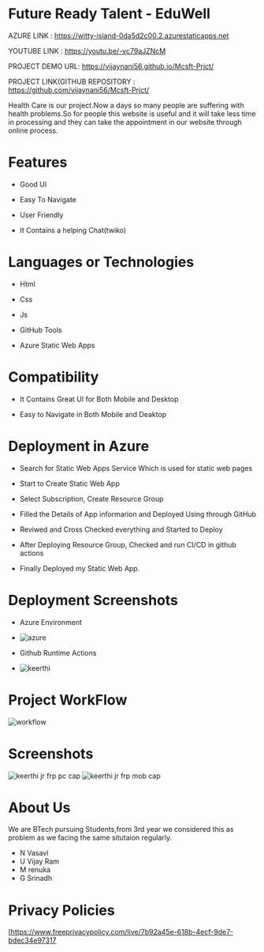 # Future Ready Talent - EduWell



AZURE LINK : https://witty-island-0da5d2c00.2.azurestaticapps.net

YOUTUBE LINK : https://youtu.be/-vc79aJZNcM

PROJECT DEMO URL: https://vijaynani56.github.io/Mcsft-Prjct/


PROJECT LINK(GITHUB REPOSITORY : https://github.com/vijaynani56/Mcsft-Prjct/





Health Care is our project.Now a days so many people are suffering with health problems.So for people this website is useful and it will take less time in processing and they can take the appointment in our website through online process.

# Features
-  Good UI

-  Easy To Navigate

-  User Friendly

-  It Contains a helping Chat(twiko)



# Languages or Technologies

-  Html

-  Css

-  Js

-  GitHub Tools

-  Azure Static Web Apps

# Compatibility
 -  It Contains Great UI for Both Mobile and Desktop
 
 -  Easy to Navigate in Both Mobile and Deaktop

# Deployment in Azure

-  Search for Static Web Apps Service Which is used for static web pages

-  Start to Create Static Web App

-  Select Subscription, Create Resource Group 

-  Filled the Details of App informarion and Deployed Using through GitHub

-  Reviwed and Cross Checked everything and Started to Deploy 

-  After Deploying Resource Group, Checked and run CI/CD in github actions 

-  Finally Deployed my Static Web App.

# Deployment  Screenshots

- Azure Environment
- ![azure](https://user-images.githubusercontent.com/85716910/198466082-e678fd3f-20d2-44c6-b86c-c516d4ba3682.PNG)


- Github Runtime Actions
- ![keerthi](https://user-images.githubusercontent.com/85716910/198419187-b0398e18-3559-43b6-b656-ea37a3862f5c.PNG)

# Project WorkFlow

![workflow](https://user-images.githubusercontent.com/85716910/198467281-4b2e349b-3426-4c79-966a-05557f91100a.PNG)

 
# Screenshots
![keerthi jr frp pc cap](https://user-images.githubusercontent.com/85716910/197338213-1d7c86d4-9f9e-431a-b0ab-29bd9dbc6cdb.PNG)
![keerthi jr frp mob cap](https://user-images.githubusercontent.com/85716910/197338218-a21d0704-a24e-463f-bc5f-5d23c52040b9.PNG)


# About Us
We are BTech pursuing Students,from 3rd year we considered this as problem as we facing the same situtaion regularly.

-  N Vasavi
-  U Vijay Ram
-  M renuka  
-  G Srinadh


# Privacy Policies 
[https://www.freeprivacypolicy.com/live/7b92a45e-618b-4ecf-9de7-bdec34e97317
